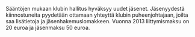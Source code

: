 Sääntöjen mukaan klubin hallitus hyväksyy uudet jäsenet. Jäsenyydestä kiinnostuneita pyydetään ottamaan yhteyttä klubin puheenjohtajaan, joilta saa lisätietoja ja jäsenhakemuslomakkeen. Vuonna 2013 liittymismaksu on 20 euroa ja jäsenmaksu 50 euroa.